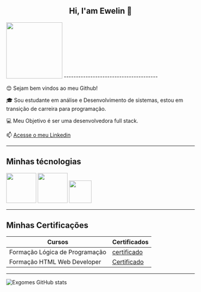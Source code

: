 <center><h2>Hi, I'am Ewelin 👋</h2></center>

<img src="https://img.freepik.com/fotos-gratis/especialistas-em-seguranca-cibernetica-trabalhando-com-dispositivos-tecnologicos-e-luzes-de-neon_23-2151645648.jpg" width="150px">
---------------------------------------

😊 Sejam bem vindos ao meu Github!

🎓 Sou estudante em análise e Desenvolvimento de sistemas, estou em transição de carreira para programação.

💻 Meu Objetivo é ser uma desenvolvedora full stack.

📫 [Acesse o meu Linkedin](https://www.linkedin.com/in/ewelin-xavier-desenvolvedora/)

------------------------------

## Minhas técnologias

<img src="https://cdn.jsdelivr.net/gh/devicons/devicon@latest/icons/html5/html5-original-wordmark.svg" width="80px" />
<img src="https://cdn.jsdelivr.net/gh/devicons/devicon@latest/icons/css3/css3-original-wordmark.svg" width="80px" />
<img src="https://cdn.jsdelivr.net/gh/devicons/devicon@latest/icons/javascript/javascript-original.svg" width="60px"/>

-----

## Minhas Certificações

|Cursos    |  Certificados  |
|----------| ---------------|
|Formação Lógica de Programação | [certificado](https://hermes.dio.me/certificates/FLXF01QF.pdf)
|Formação HTML Web Developer | [Certificado](https://hermes.dio.me/certificates/DB746885.pdf) 

-----


![Exgomes GitHub stats](https://github-readme-stats.vercel.app/api?username=exgomes&show_icons=true&theme=dracula)


<!--
**Exgomes/exgomes** is a ✨ _special_ ✨ repository because its `README.md` (this file) appears on your GitHub profile.

Here are some ideas to get you started:

- 🔭 I’m currently working on ...
- 🌱 I’m currently learning ...
- 👯 I’m looking to collaborate on ...
- 🤔 I’m looking for help with ...
- 💬 Ask me about ...
- 📫 How to reach me: ...
- 😄 Pronouns: ...
- ⚡ Fun fact: ...
-->
